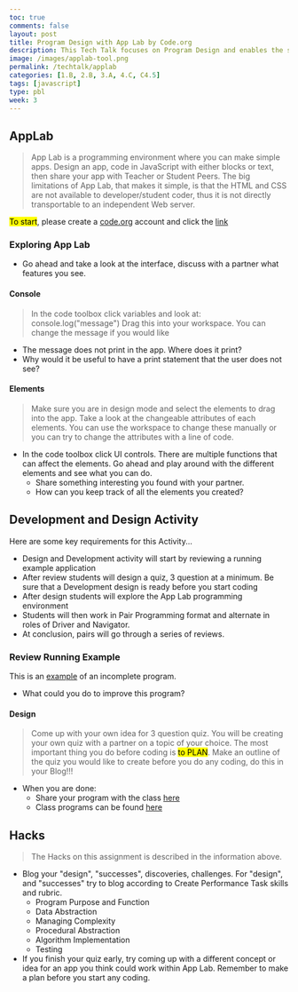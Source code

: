 ```yaml
---
toc: true
comments: false
layout: post
title: Program Design with App Lab by Code.org
description: This Tech Talk focuses on Program Design and enables the student to build a prototype UI through block or script coding using the AppLab tool by Code.org.
image: /images/applab-tool.png
permalink: /techtalk/applab
categories: [1.B, 2.B, 3.A, 4.C, C4.5]
tags: [javascript]
type: pbl
week: 3
---
```


## AppLab 
> App Lab is a programming environment where you can make simple apps. Design an app, code in JavaScript with either blocks or text, then share your app with Teacher or Student Peers.  The big limitations of App Lab, that makes it simple, is that the HTML and CSS are not available to developer/student coder, thus it is not directly transportable to an independent Web server.

<mark>To start</mark>, please create a [code.org](https://studio.code.org/users/sign_in) account and click the [link](https://studio.code.org/projects/applab)

### Exploring App Lab
* Go ahead and take a look at the interface, discuss with a partner what features you see.

#### Console
> In the code toolbox click variables and look at: console.log("message")  Drag this into your workspace. You can change the message if you would like
* The message does not print in the app. Where does it print?
* Why would it be useful to have a print statement that the user does not see?

#### Elements
> Make sure you are in design mode and select the elements to drag into the app. Take a look at the changeable attributes of each elements. You can use the workspace to change these manually or you can try to change the attributes with a line of code.

- In the code toolbox click UI controls. There are multiple functions that can affect the elements. Go ahead and play around with the different elements and see what you can do.
    - Share something interesting you found with your partner.
    - How can you keep track of all the elements you created?

## Development and Design Activity
Here are some key requirements for this Activity...
- Design and Development activity will start by reviewing a running example application
- After review students will design a quiz, 3 question at a minimum.  Be sure that a Development design is ready before you start coding
- After design students will explore the App Lab programming environment 
- Students will then work in Pair Programming format and alternate in roles of Driver and Navigator.
- At conclusion, pairs will go through a series of reviews.

### Review Running Example
This is an [example](https://studio.code.org/projects/applab/rEkq6_-HMk-W8WkN1WoZFm45pdGoioqK4ur9sYYve6Q) of an incomplete program. 

* What could you do to improve this program?

#### Design
> Come up with your own idea for 3 question quiz.  You will be creating your own quiz with a partner on a topic of your choice. The most important thing you do before coding is <mark>to PLAN</mark>. Make an outline of the quiz you would like to create before you do any coding, do this in your Blog!!!

- When you are done:
    - Share your program with the class [here](https://docs.google.com/forms/d/e/1FAIpQLSd1t5TTelZpp0JxCWKjNu-VVLvWZMg6UP7LKPlTQhkp26Cz8w/viewform?usp=sf_link)
    - Class programs can be found [here](https://docs.google.com/spreadsheets/d/1kgPNS4tkcuUmpm0f6piw5ARTW-JW2qN8FYb681z8syY/edit?usp=sharing)

## Hacks
> The Hacks on this assignment is described in the information above.
- Blog your "design", "successes", discoveries, challenges.  For "design", and "successes" try to blog according to Create Performance Task skills and rubric.
    - Program Purpose and Function
    - Data Abstraction
    - Managing Complexity
    - Procedural Abstraction
    - Algorithm Implementation
    - Testing
- If you finish your quiz early, try coming up with a different concept or idea for an app you think could work within App Lab. Remember to make a plan before you start any coding.
